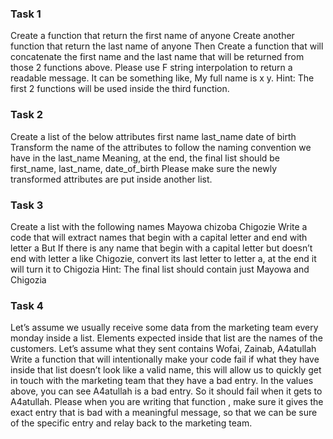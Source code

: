 ### Task 1
Create a function that return the first name of anyone
Create another function that return the last name of anyone
Then Create a function that will concatenate the first name and the last name that will be returned from those 2 functions above.
Please use F string interpolation to return a readable message. 
It can be something like, My full name is x y. 
Hint: The first 2 functions will be used inside the third function.

### Task 2
Create a list of the below attributes
first name
last_name
date of birth
Transform the name of the attributes to follow the naming convention we have in the last_name
Meaning, at the end, the final list should be first_name, last_name, date_of_birth
Please make sure the newly transformed attributes are put inside another list.

### Task 3
Create a list with the following names
Mayowa
chizoba
Chigozie
Write a code that will extract names that begin with a capital letter and end with letter a
But If there is any name that begin with a capital letter but doesn’t end with letter a like Chigozie, convert its last letter to letter a, at the end it will turn it to Chigozia
Hint: The final list should contain just Mayowa and Chigozia 

### Task 4
Let’s assume we usually receive some data from the marketing team every monday inside a list. Elements expected inside that list are the names of the customers.
Let’s assume what they sent contains  Wofai, Zainab, A4atullah
Write a function that will intentionally make your code fail if what they have inside that list doesn’t look like a valid name, this will allow us to quickly get in touch with the marketing team that they have a bad entry.
In the values above, you can see A4atullah is a bad entry.
So it should fail when it gets to A4atullah.
Please when you are writing that function , make sure it gives the exact entry that is bad with a meaningful message, so that we can be sure of the specific entry and relay back to the marketing team.

